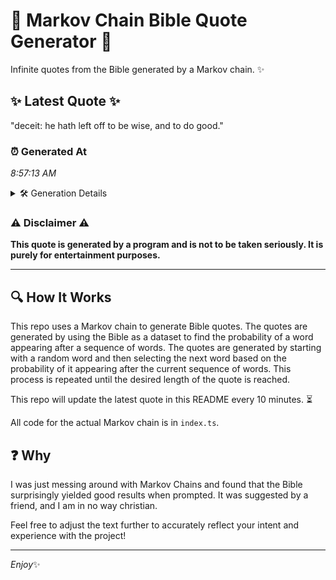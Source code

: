 # 📖 Markov Chain Bible Quote Generator 📖

Infinite quotes from the Bible generated by a Markov chain. ✨

## ✨ Latest Quote ✨
"deceit: he hath left off to be wise, and to do good."

### ⏰ Generated At
*8:57:13 AM*

<details>
    <summary>🛠️ Generation Details</summary>
    <p>
        <strong>🌱 Seed:</strong> deceit:<br>
        <strong>🔄 Iterations:</strong> 11<br>
        <strong>📜 Context History:</strong><br>[ deceit: ]: he<br>[ deceit:, he ]: hath<br>[ deceit:, he, hath ]: left<br>[ deceit:, he, hath, left ]: off<br>[ deceit:, he, hath, left, off ]: to<br>[ deceit:, he, hath, left, off, to ]: be<br>[ he, hath, left, off, to, be ]: wise,<br>[ hath, left, off, to, be, wise, ]: and<br>[ left, off, to, be, wise,, and ]: to<br>[ off, to, be, wise,, and, to ]: do<br>[ to, be, wise,, and, to, do ]: good.<br>
    </p>
</details>

### ⚠️ Disclaimer ⚠️
**This quote is generated by a program and is not to be taken seriously. It is purely for entertainment purposes.**

---

## 🔍 How It Works

This repo uses a Markov chain to generate Bible quotes. The quotes are generated by using the Bible as a dataset to find the probability of a word appearing after a sequence of words. The quotes are generated by starting with a random word and then selecting the next word based on the probability of it appearing after the current sequence of words. This process is repeated until the desired length of the quote is reached.

This repo will update the latest quote in this README every 10 minutes. ⏳

All code for the actual Markov chain is in `index.ts`.

## ❓ Why

I was just messing around with Markov Chains and found that the Bible surprisingly yielded good results when prompted. 
It was suggested by a friend, and I am in no way christian.

Feel free to adjust the text further to accurately reflect your intent and experience with the project!

---

*Enjoy*✨
